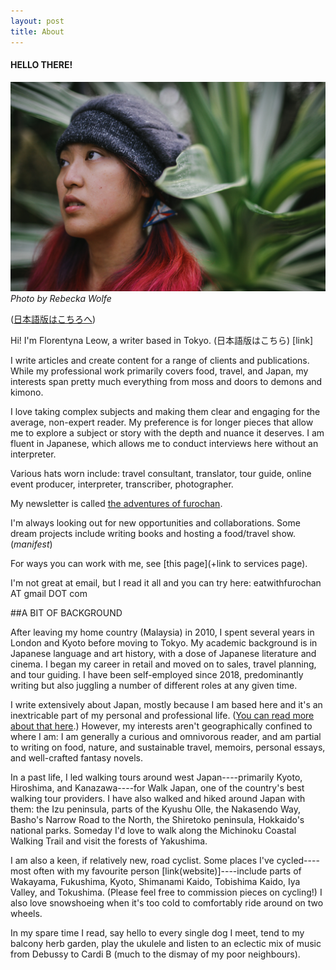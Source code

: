 ```yaml
---
layout: post
title: About
---
```


#### HELLO THERE! 

![](/assets/images/flory-leow.jpg)
_Photo by Rebecka Wolfe_

([日本語版はこちろへ](about-jp.html))

Hi! I'm Florentyna Leow, a writer based in Tokyo. (日本語版はこちら) [link]

I write articles and create content for a range of clients and publications. While my professional work primarily covers food, travel, and Japan, my interests span pretty much everything from moss and doors to demons and kimono.

I love taking complex subjects and making them clear and engaging for the average, non-expert reader. My preference is for longer pieces that allow me to explore a subject or story with the depth and nuance it deserves. I am fluent in Japanese, which allows me to conduct interviews here without an interpreter.

Various hats worn include: travel consultant, translator, tour guide, online event producer, interpreter, transcriber, photographer.

My newsletter is called [the adventures of furochan](http://furochan.substack.com). 

I'm always looking out for new opportunities and collaborations. Some dream projects include writing books and hosting a food/travel show. (_*manifest*_)

For ways you can work with me, see [this page](+link to services page). 

I'm not great at email, but I read it all and you can try here: eatwithfurochan AT gmail DOT com

##A BIT OF BACKGROUND

After leaving my home country (Malaysia) in 2010, I spent several years in London and Kyoto before moving to Tokyo. My academic background is in Japanese language and art history, with a dose of Japanese literature and cinema. I began my career in retail and moved on to sales, travel planning, and tour guiding. I have been self-employed since 2018, predominantly writing but also juggling a number of different roles at any given time.

I write extensively about Japan, mostly because I am based here and it's an inextricable part of my personal and professional life. ([You can read more about that here](https://withoutapath.com/flory-leow/).) However, my interests aren't geographically confined to where I am: I am generally a curious and omnivorous reader, and am partial to writing on food, nature, and sustainable travel, memoirs, personal essays, and well-crafted fantasy novels.

In a past life, I led walking tours around west Japan----primarily Kyoto, Hiroshima, and Kanazawa----for Walk Japan, one of the country's best walking tour providers. I have also walked and hiked around Japan with them: the Izu peninsula, parts of the Kyushu Olle, the Nakasendo Way, Basho's Narrow Road to the North, the Shiretoko peninsula, Hokkaido's national parks. Someday I'd love to walk along the Michinoku Coastal Walking Trail and visit the forests of Yakushima.

I am also a keen, if relatively new, road cyclist. Some places I've cycled----most often with my favourite person [link(website)]----include parts of Wakayama, Fukushima, Kyoto, Shimanami Kaido, Tobishima Kaido, Iya Valley, and Tokushima. (Please feel free to commission pieces on cycling!) I also love snowshoeing when it's too cold to comfortably ride around on two wheels.

In my spare time I read, say hello to every single dog I meet, tend to my balcony herb garden, play the ukulele and listen to an eclectic mix of music from Debussy to Cardi B (much to the dismay of my poor neighbours).

